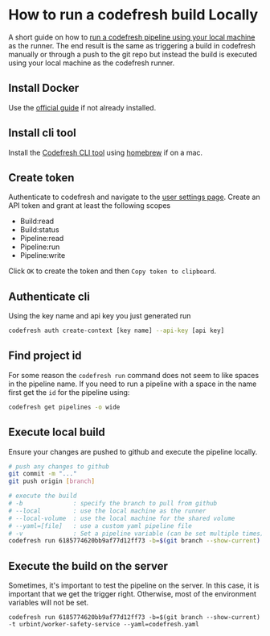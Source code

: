 # How to run a codefresh build Locally
A short guide on how to [run a codefresh pipeline using your local machine](https://codefresh.io/docs/docs/configure-ci-cd-pipeline/running-pipelines-locally/) as the runner. The end result is the same as triggering a build in codefresh manually or through a push to the git repo but instead the build is executed using your local machine as the codefresh runner.

## Install Docker
Use the [official guide](https://docs.docker.com/get-docker/) if not already installed.

## Install cli tool
Install the [Codefresh CLI tool](https://codefresh-io.github.io/cli/installation/) using [homebrew](https://codefresh-io.github.io/cli/installation/homebrew/) if on a mac.

## Create token
Authenticate to codefresh and navigate to the [user settings page](https://g.codefresh.io/user/settings). Create an API token and grant at least the following scopes
- Build:read
- Build:status
- Pipeline:read
- Pipeline:run
- Pipeline:write

Click `OK` to create the token and then `Copy token to clipboard`. 

## Authenticate cli
Using the key name and api key you just generated run

```bash
codefresh auth create-context [key name] --api-key [api key]
```

## Find project id
For some reason the `codefresh run` command does not seem to like spaces in the pipeline name. If you need to run a pipeline with a space in the name first get the `id` for the pipeline using:
```bash
codefresh get pipelines -o wide
```

## Execute local build
Ensure your changes are pushed to github and execute the pipeline locally.

```bash
# push any changes to github
git commit -m "..."
git push origin [branch]

# execute the build
# -b              : specify the branch to pull from github
# --local         : use the local machine as the runner
# --local-volume  : use the local machine for the shared volume
# --yaml=[file]   : use a custom yaml pipeline file
# -v              : Set a pipeline variable (can be set multiple times)
codefresh run 6185774620bb9af77d12ff73 -b=$(git branch --show-current) --local --local-volume --yaml=codefresh.yml -v CF_BRANCH=$(git branch --show-current)
```

## Execute the build on the server

Sometimes, it's important to test the pipeline on the server.
In this case, it is important that we get the trigger right. 
Otherwise, most of the environment variables will not be set.

```
codefresh run 6185774620bb9af77d12ff73 -b=$(git branch --show-current) -t urbint/worker-safety-service --yaml=codefresh.yaml
```

